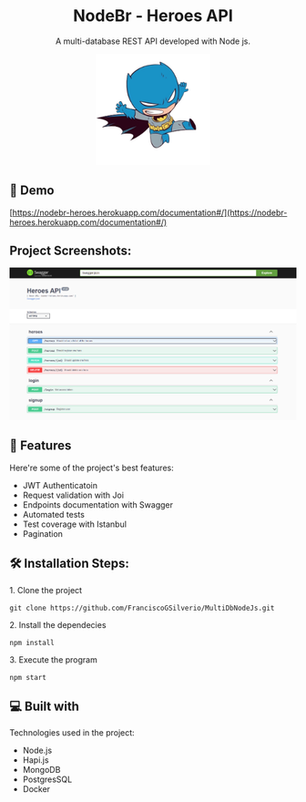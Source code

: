 <h1 align="center" id="title">NodeBr - Heroes API</h1>

<div align="center" >
  <p  id="description">A multi-database REST API developed with Node js.</p>
  <img src="./Assets/heroImg.png" alt="project-screenshot" width="200" hieght="200">
</div>


<h2>🚀 Demo</h2>

[https://nodebr-heroes.herokuapp.com/documentation#/](https://nodebr-heroes.herokuapp.com/documentation#/)

<h2>Project Screenshots:</h2>

<img src="./Assets/apiDocumentation.png" alt="project-screenshot">

<h2>🧐 Features</h2>

Here're some of the project's best features:

- JWT Authenticatoin
- Request validation with Joi
- Endpoints documentation with Swagger
- Automated tests
- Test coverage with Istanbul
- Pagination

<h2>🛠️ Installation Steps:</h2>

<p>1. Clone the project</p>

```
git clone https://github.com/FranciscoGSilverio/MultiDbNodeJs.git
```

<p>2. Install the dependecies</p>

```
npm install
```

<p>3. Execute the program</p>

```
npm start
```

<h2>💻 Built with</h2>

Technologies used in the project:

- Node.js
- Hapi.js
- MongoDB
- PostgresSQL
- Docker
